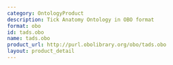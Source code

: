 ```yaml
---
category: OntologyProduct
description: Tick Anatomy Ontology in OBO format
format: obo
id: tads.obo
name: tads.obo
product_url: http://purl.obolibrary.org/obo/tads.obo
layout: product_detail
---
```

